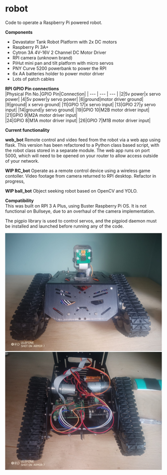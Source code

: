 # robot
Code to operate a Raspberry Pi powered robot.

**Components**   
- Devastator Tank Robot Platform with 2x DC motors
- Raspberry Pi 3A+
- Cytron 3A 4V-16V 2 Channel DC Motor Driver  
- RPI camera (unknown brand)
- PiHut mini pan and tilt platform with micro servos
- PNY Curve 5200 powerbank to power the RPI
- 6x AA batteries holder to power motor driver
- Lots of patch cables

**RPI GPIO Pin connections**  
|Physical Pin No.|GPIO Pin|Connection|
| --- | --- | --- |
|2|5v power|x servo power|
|4|5v power|y servo power|
|6|ground|motor driver ground|
|9|ground|	x servo  ground|
|11|GPIO 17|x servo input|
|13|GPIO 27|y servo input|
|14|ground|y servo ground|
|19|GPIO 10|M2B motor driver input| 
|21|GPIO 9|M2A motor driver input|  
|24|GPIO 8|M1A motor driver input| 
|26|GPIO  7|M1B motor driver input|  

**Current functionality**   

**web_bot** Remote control and video feed from the robot via a web app using flask. This version has been refactored to a Python class based script, with the robot class stored in a separate module. The web app runs on port 5000, which will need to be opened on your router to allow access outside of your network.  

**WIP RC_bot** Operate as a remote control device using a wireless game contoller. Video footage from camera returned to RPI desktop. Refactor in progress, 

**WIP ball_bot** Object seeking robot based on OpenCV and YOLO. 


**Compatibility**  
This was built on RPI 3 A Plus, using Buster Raspberry Pi OS. It is  not functional on Bullseye, due to an overhaul of the camera implementation. 

The pigpio library is used to control servos, and the pigpiod daemon must be installed and launched before running any of the code. 

![robot1](/photos/robot1.jpg)
![robot2](/photos/robot2.jpg)
